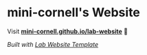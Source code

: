 
# mini-cornell's Website

Visit **[mini-cornell.github.io/lab-website](https://mini-cornell.github.io/lab-website)** 🚀

_Built with [Lab Website Template](https://greene-lab.gitbook.io/lab-website-template-docs)_

